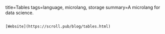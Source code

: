 title=Tables
tags=language, microlang, storage
summary=A microlang for data science.
~~~~~~

[Website](https://scroll.pub/blog/tables.html)
